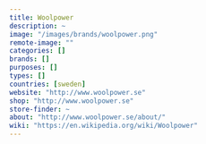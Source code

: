 ```yaml
---
title: Woolpower
description: ~
image: "/images/brands/woolpower.png"
remote-image: ""
categories: []
brands: []
purposes: []
types: []
countries: [sweden]
website: "http://www.woolpower.se"
shop: "http://www.woolpower.se"
store-finder: ~
about: "http://www.woolpower.se/about/"
wiki: "https://en.wikipedia.org/wiki/Woolpower"
---
```

